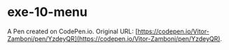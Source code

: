 # exe-10-menu

A Pen created on CodePen.io. Original URL: [https://codepen.io/Vitor-Zamboni/pen/YzdeyQR](https://codepen.io/Vitor-Zamboni/pen/YzdeyQR).

